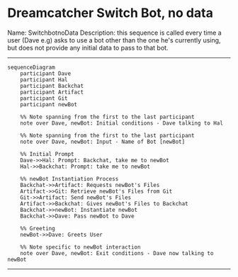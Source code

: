 # Dreamcatcher Switch Bot, no data

Name: SwitchbotnoData
Description: this sequence is called every time a user (Dave e.g) asks to use a bot other than the one he's currently using, but does not provide any initial data to pass to that bot.

---
```mermaid
sequenceDiagram
    participant Dave
    participant Hal
    participant Backchat
    participant Artifact
    participant Git
    participant newBot

    %% Note spanning from the first to the last participant
    note over Dave, newBot: Initial conditions - Dave talking to Hal
    
    %% Note spanning from the first to the last participant
    note over Dave, newBot: Input - Name of Bot [newBot]

    %% Initial Prompt
    Dave->>Hal: Prompt: Backchat, take me to newBot
    Hal->>Backchat: Prompt: take me to newBot

    %% newBot Instantiation Process
    Backchat->>Artifact: Requests newBot's Files
    Artifact->>Git: Retrieve newBot's Files from Git
    Git->>Artifact: Send newBot's Files
    Artifact->>Backchat: Gives newBot's Files to Backchat
    Backchat->>newBot: Instantiate newBot
    Backchat->>Dave: Pass newBot to Dave
    
    %% Greeting
    newBot->>Dave: Greets User

    %% Note specific to newBot interaction
    note over Dave, newBot: Exit conditions - Dave now talking to newBot
```
---